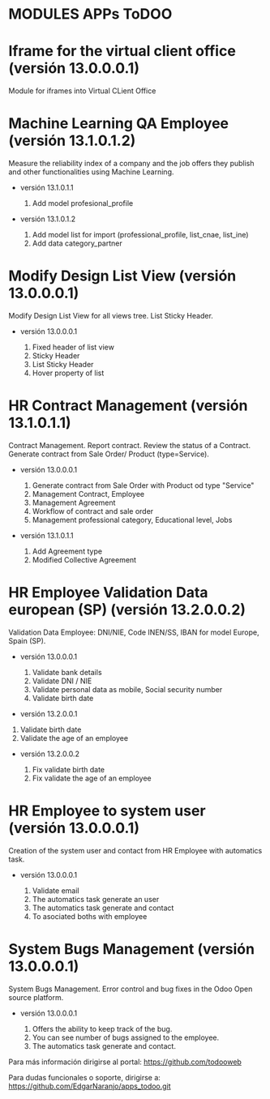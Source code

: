 # MODULES APPs ToDOO

# Iframe for the virtual client office (versión 13.0.0.0.1)

Module for iframes into Virtual CLient Office

# Machine Learning QA Employee (versión 13.1.0.1.2)

Measure the reliability index of a company and the job offers they publish and other functionalities using Machine Learning.

 * versión 13.1.0.1.1
   
   1. Add model profesional_profile

 * versión 13.1.0.1.2
   
   1. Add model list for import (professional_profile, list_cnae, list_ine)
   2. Add data category_partner

# Modify Design List View (versión 13.0.0.0.1)

Modify Design List View for all views tree. List Sticky Header.

 * versión 13.0.0.0.1
   
   1. Fixed header of list view
   2. Sticky Header
   3. List Sticky Header
   4. Hover property of list

# HR Contract Management (versión 13.1.0.1.1)

Contract Management. Report contract. Review the status of a Contract. Generate contract from Sale Order/ Product (type=Service).

 * versión 13.0.0.0.1
   
   1. Generate contract from Sale Order with Product od type "Service"
   2. Management Contract, Employee
   3. Management Agreement
   4. Workflow of contract and sale order
   5. Management professional category, Educational level, Jobs

* versión 13.1.0.1.1

   1. Add Agreement type
   2. Modified Collective Agreement

# HR Employee Validation Data  european (SP) (versión 13.2.0.0.2)

Validation Data Employee: DNI/NIE, Code INEN/SS, IBAN for model Europe, Spain (SP).

 * versión 13.0.0.0.1
   
   1. Validate bank details
   2. Validate DNI / NIE
   3. Validate personal data as mobile, Social security number
   4. Validate birth date

* versión 13.2.0.0.1

1. Validate birth date
2. Validate the age of an employee

* versión 13.2.0.0.2

   1. Fix validate birth date
   2. Fix validate the age of an employee

# HR Employee to system user (versión 13.0.0.0.1)

Creation of the system user and contact from HR Employee with automatics task.

 * versión 13.0.0.0.1
   
   1. Validate email
   2. The automatics task generate an user
   3. The automatics task generate and contact
   4. To asociated boths with employee

# System Bugs Management (versión 13.0.0.0.1)

System Bugs Management. Error control and bug fixes in the Odoo Open source platform.

 * versión 13.0.0.0.1
   
   1. Offers the ability to keep track of the bug.
   2. You can see number of bugs assigned to the employee.
   3. The automatics task generate and contact.


Para más información dirigirse al portal: https://github.com/todooweb

Para dudas funcionales o soporte, dirigirse a: https://github.com/EdgarNaranjo/apps_todoo.git